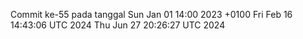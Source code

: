 Commit ke-55 pada tanggal Sun Jan 01 14:00 2023 +0100
Fri Feb 16 14:43:06 UTC 2024
Thu Jun 27 20:26:27 UTC 2024
